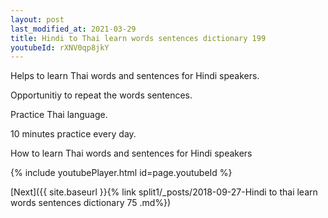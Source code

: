 ```yaml
---
layout: post
last_modified_at: 2021-03-29
title: Hindi to Thai learn words sentences dictionary 199 
youtubeId: rXNV0qp8jkY
---
```

 
 
Helps to learn Thai words and sentences for Hindi speakers.

Opportunitiy to repeat the words sentences. 

Practice Thai language. 
 
10 minutes practice every day. 
 
How to learn Thai words and sentences for Hindi speakers 
 
{% include youtubePlayer.html id=page.youtubeId %}
 
 
[Next]({{ site.baseurl }}{% link  split1/_posts/2018-09-27-Hindi to thai learn words sentences dictionary 75 .md%})
 
